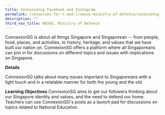 ```yaml
---
title: Connexionsg Facebook and Instagram
permalink: /resources-for-t-and-l/nexus-ministry-of-defence/conexionsg-fb-ig/
description: ""
third_nav_title: NEXUS, Ministry of Defence
---
```

ConnexionSG is about all things Singapore and Singaporean -- from people, food, places, and activities, to history, heritage, and values that we have built our nation on. ConnexionSG offers a platform where all Singaporeans can join in for discussions on different topics and issues with implications on Singapore.

**Details**

ConnexionSG talks about many issues important to Singaporeans with a light touch and in a relatable manner for both the young and the old.

**Learning Objectives**
ConnexionSG aims to get our followers thinking about our Singapore identity and values, and the need to defend our home. Teachers can use ConnexionSG's posts as a launch pad for discussions on topics related to National Education.